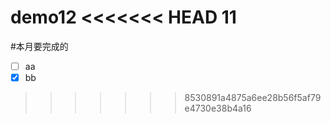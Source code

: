 demo12
<<<<<<< HEAD
11
=======

#本月要完成的
- [ ] aa
- [x] bb
>>>>>>> 8530891a4875a6ee28b56f5af79e4730e38b4a16
